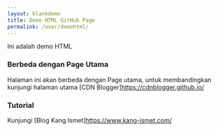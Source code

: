```yaml
---
layout: blankdemo
title: Demo HTML GitHub Page
permalink: /user/demohtml/
---
```


Ini adalah demo HTML

### Berbeda dengan Page Utama

Halaman ini akan berbeda dengan Page utama, untuk membandingkan kunjungi halaman utama [CDN Blogger]https://cdnblogger.github.io/

### Tutorial

Kunjungi [Blog Kang Ismet]https://www.kang-ismet.com/
